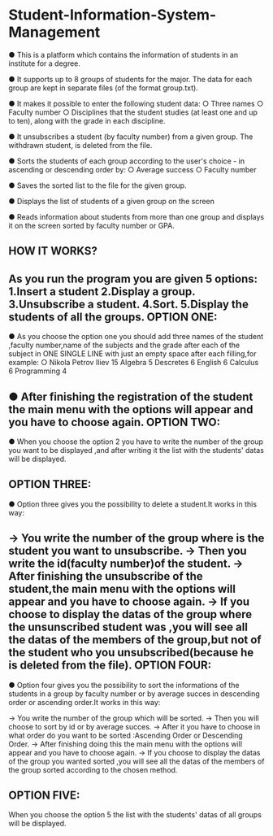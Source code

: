 #                                 Student-Information-System-Management
● This is a platform which contains the information of students in an institute for a degree.

● It supports up to 8 groups of students for the major. The data for each group are  kept in separate files (of the format group.txt).

● It makes it possible to enter the following student data:
○ Three names
○ Faculty number
○ Disciplines that the student studies (at least one and up to ten), along with the grade in each discipline.

● It unsubscribes a student (by faculty number) from a given group. The withdrawn student, is deleted from the file.

● Sorts the students of each group according to the user's choice - in ascending or descending order by:
○ Average success
○ Faculty number

● Saves the sorted list to the file for the given group.

● Displays the list of students of a given group on the screen

● Reads information about students from more than one group and displays it on the screen
sorted by faculty number or GPA.

HOW IT WORKS?
-----------------------------------------------------------------------------------------------------------------------------------------------------------------------
As you run the program  you are given 5 options:
1.Insert a student
2.Display a group.
3.Unsubscribe a student.
4.Sort.
5.Display the students of all the groups.
 OPTION ONE:
--------------------------------------------------------------
● As you choose the option one you should add three names of the student ,faculty number,name of the subjects and the grade after each of the subject in ONE SINGLE LINE with just an empty space after each filling,for example:
○ Nikola Petrov Iliev 15 Algebra 5 Descretes 6 English 6 Calculus 6 Programming 4

● After finishing  the registration of the student the main menu with the options will appear and you have to choose again.
 OPTION TWO:
--------------------------------------------------------------
● When you choose the option 2 you have to write the number of the group you want to be displayed ,and after writing it the list with the students' datas will be displayed.

 OPTION THREE:
--------------------------------------------------------------
● Option three gives you the possibility to delete a student.It works in this way:

-> You write  the  number of the group where is the student you want to unsubscribe.
-> Then you write the id(faculty number)of the student.
-> After finishing  the unsubscribe of the student,the main menu with the options will appear and you have to choose again.
-> If you choose to display the datas of the group where the unsunscribed student was ,you will see all the datas of the members of the group,but not of the student who you unsubscribed(because he is deleted from the file).
OPTION FOUR:
--------------------------------------------------------------
● Option four  gives you the possibility to sort the informations of the students in a group by faculty number or by average succes in descending order or ascending order.It works in this way:

-> You write  the  number of the group which will be sorted.
-> Then you will choose to sort by id or by average succes.
-> After it you have to choose in what order do you want to be sorted :Ascending Order or Descending Order. 
-> After finishing  doing this the main menu with the options will appear and you have to choose again.
-> If you choose to display the datas of the group you wanted sorted ,you will see all the datas of the members of the group sorted  according to the chosen method.

OPTION FIVE:
--------------------------------------------------------------

When you choose the option 5  the list with the students' datas  of all groups will be displayed.




